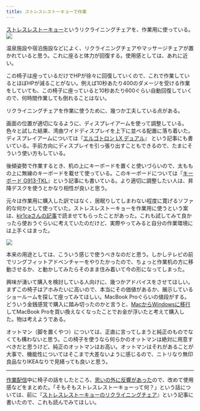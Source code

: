 ```yaml
---
title: ストレスレストーキョーで作業
---
```

[ストレスレストーキョー](https://www.amazon.co.jp/dp/B08B3NM7RW)というリクライニングチェアを、作業用に使っている。![](https://lh3.googleusercontent.com/FyGi_-XPzsuIe9VK_VH1IaxFKsHh7Qw3Y-6dbh7RLdShX5nzEXvNVWVIGtO7YW5BHrruuRKJ6S7emJTlxPf4DVe5iYLu03iEcH7LuStandy6kb8WfNKbbx5faO7C25olqXg4oFRiZJsC5l4LEA)

温泉施設や宿泊施設などによく、リクライニングチェアやマッサージチェアが置かれていると思う。これに座ると体力が回復する。使用感としては、あれに近い。

この椅子は座っているだけでHPが徐々に回復していくので、これで作業しているとほぼHPが減ることがない。例えば10秒あたり400のダメージを受ける作業をしていても、この椅子に座っていると10秒あたり600ぐらい自動回復していくので、何時間作業しても倒れることはない。

リクライニングチェアを作業に使うために、幾つか工夫している点がある。

画面の位置が適切になるように、ディスプレイアームを使って調整している。色々と試した結果、湾曲ワイドディスプレイを上下に並べる配置に落ち着いた。ディスプレイアームについては『[エルゴトロン LX デュアル](https://r7kamura.com/articles/2021-02-27-ergotron-lx-dual)』 という記事にも書いている。手前方向にディスプレイを引っ張り出すこともできるので、たまにそういう使い方もしている。

後傾姿勢で作業するとき、机の上にキーボードを置くと使いづらいので、太ももの上に無線のキーボードを載せて使っている。このキーボードについては『[キーボード G913-TKL](https://r7kamura.com/articles/2020-10-21-keyboard-g913-tkl)』という記事にも書いている。より適切に調整したい人は、昇降デスクを使うとかなり相性が良いと思う。

元々は作業用に購入した訳ではなく、居眠りしてしまわない程度に寛げるソファ的な何かとして使っていた。ストレスレストーキョーを作業用に使うという案は、[kir1caさんの記事](https://gadget-shot.com/53119)で読ませてもらったことがあった。これも試してみて良かったら使おうぐらいに考えていたのだけど、実際やってみると自分の作業環境には上手くはまった。

![](https://lh6.googleusercontent.com/OMujDNRvz3TFnIjV-hvJXEEC9IlO-60C1VXNtLcaV1RWI0qpG2znzJ1RPDlL0JmkWGdRHb6a9jqaOLHIiCnwFhAD3nEAzqeHmts3xGOV1hbsal1lsdQsdXNnTwKCkCV1R-5f_MU-crp0qh5oNw)

本来の用途としては、こういう感じで使うべきなのだと思う。しかしテレビの前でリングフィットアドベンチャーをやりたかったので、ちょっと作業机の方に移動させるか、と動かしてみたらそのまま住み着いて今の形になってしまった。

興味が湧いて購入を検討している人向けに、幾つかアドバイスをさせてほしい。まずこの椅子はアホみたいに高いので、本当にその価値があるか、展示しているショールームを探して座ってみてほしい。MacBook Proぐらいの値段がする。どういう金銭感覚で購入に踏み切ったのかと言うと、[MacからWindowsに移行](https://r7kamura.com/articles/2020-10-04-windows-revolution)してMacBook Proを買い換えなくなったことでお金が浮いたと考えて購入した。物は考えようである。

オットマン（脚を置くやつ）については、正直に言ってしまうと純正のものでなくても構わないと思う。この椅子を使うなら何らかのオットマンは絶対に用意すべきだと思うけど、純正のオットマンはお高い。オットマンはそれがあることが大事で、機能性についてはそこまで大差ないように感じるので、ニトリなり無印良品なりIKEAなりで見繕っても良いと思う。

* * *

[作業配信](https://www.youtube.com/channel/UC5s-KpSDGzxWPWNv94PnJHw)中に椅子の話をしたところ、[思いの外に反響があった](https://scrapbox.io/miyaoka/%E6%97%A5%E5%A0%B12022-05-03)ので、改めて使用感などをまとめた。「そもそもストレスレストーキョーって何？」という話については、前に『[ストレスレストーキョーのリクライニングチェア](https://r7kamura.com/articles/2021-10-22-stressless-tokyo)』という記事に書いたので、これも読んでみてほしい。
